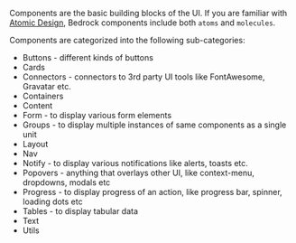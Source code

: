 Components are the basic building blocks of the UI. If you are
familiar with [Atomic Design](https://bradfrost.com/blog/post/atomic-web-design/),
Bedrock components include both `atoms` and `molecules`.

Components are categorized into the following sub-categories:

* Buttons - different kinds of buttons
* Cards
* Connectors - connectors to 3rd party UI tools like FontAwesome, Gravatar etc.
* Containers
* Content
* Form - to display various form elements
* Groups - to display multiple instances of same components as a single unit
* Layout
* Nav
* Notify - to display various notifications like alerts, toasts etc.
* Popovers - anything that overlays other UI, like context-menu, dropdowns, modals etc
* Progress - to display progress of an action, like progress bar, spinner, loading dots etc
* Tables - to display tabular data
* Text
* Utils
